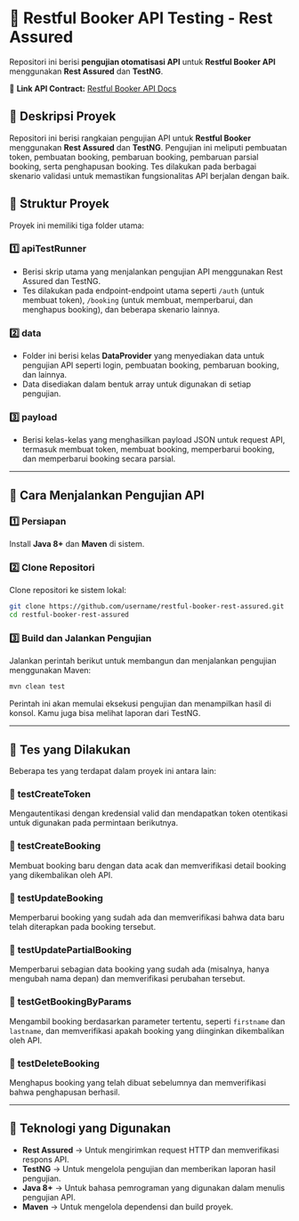 # 🏨 Restful Booker API Testing - Rest Assured  

Repositori ini berisi **pengujian otomatisasi API** untuk **Restful Booker API** menggunakan **Rest Assured** dan **TestNG**.

🔗 **Link API Contract:** [Restful Booker API Docs](https://restful-booker.herokuapp.com/apidoc/index.html)  

## 📌 **Deskripsi Proyek**  
Repositori ini berisi rangkaian pengujian API untuk **Restful Booker** menggunakan **Rest Assured** dan **TestNG**. Pengujian ini meliputi pembuatan token, pembuatan booking, pembaruan booking, pembaruan parsial booking, serta penghapusan booking. Tes dilakukan pada berbagai skenario validasi untuk memastikan fungsionalitas API berjalan dengan baik.

## 📂 Struktur Proyek  
Proyek ini memiliki tiga folder utama:

### 1️⃣ **apiTestRunner**  
- Berisi skrip utama yang menjalankan pengujian API menggunakan Rest Assured dan TestNG.
- Tes dilakukan pada endpoint-endpoint utama seperti `/auth` (untuk membuat token), `/booking` (untuk membuat, memperbarui, dan menghapus booking), dan beberapa skenario lainnya.

### 2️⃣ **data**  
- Folder ini berisi kelas **DataProvider** yang menyediakan data untuk pengujian API seperti login, pembuatan booking, pembaruan booking, dan lainnya.
- Data disediakan dalam bentuk array untuk digunakan di setiap pengujian.

### 3️⃣ **payload**  
- Berisi kelas-kelas yang menghasilkan payload JSON untuk request API, termasuk membuat token, membuat booking, memperbarui booking, dan memperbarui booking secara parsial.

---

## 🚀 Cara Menjalankan Pengujian API  

### 1️⃣ Persiapan  
Install **Java 8+** dan **Maven** di sistem.

### 2️⃣ Clone Repositori  
Clone repositori ke sistem lokal:
```sh
git clone https://github.com/username/restful-booker-rest-assured.git
cd restful-booker-rest-assured
```

### 3️⃣ Build dan Jalankan Pengujian  
Jalankan perintah berikut untuk membangun dan menjalankan pengujian menggunakan Maven:

```sh
mvn clean test
```

Perintah ini akan memulai eksekusi pengujian dan menampilkan hasil di konsol. Kamu juga bisa melihat laporan dari TestNG.

---

## 📌 Tes yang Dilakukan  
Beberapa tes yang terdapat dalam proyek ini antara lain:

### 🔹 **testCreateToken**  
Mengautentikasi dengan kredensial valid dan mendapatkan token otentikasi untuk digunakan pada permintaan berikutnya.

### 🔹 **testCreateBooking**  
Membuat booking baru dengan data acak dan memverifikasi detail booking yang dikembalikan oleh API.

### 🔹 **testUpdateBooking**  
Memperbarui booking yang sudah ada dan memverifikasi bahwa data baru telah diterapkan pada booking tersebut.

### 🔹 **testUpdatePartialBooking**  
Memperbarui sebagian data booking yang sudah ada (misalnya, hanya mengubah nama depan) dan memverifikasi perubahan tersebut.

### 🔹 **testGetBookingByParams**  
Mengambil booking berdasarkan parameter tertentu, seperti `firstname` dan `lastname`, dan memverifikasi apakah booking yang diinginkan dikembalikan oleh API.

### 🔹 **testDeleteBooking**  
Menghapus booking yang telah dibuat sebelumnya dan memverifikasi bahwa penghapusan berhasil.

---

## 📌 Teknologi yang Digunakan  
- **Rest Assured** → Untuk mengirimkan request HTTP dan memverifikasi respons API.
- **TestNG** → Untuk mengelola pengujian dan memberikan laporan hasil pengujian.
- **Java 8+** → Untuk bahasa pemrograman yang digunakan dalam menulis pengujian API.
- **Maven** → Untuk mengelola dependensi dan build proyek.
